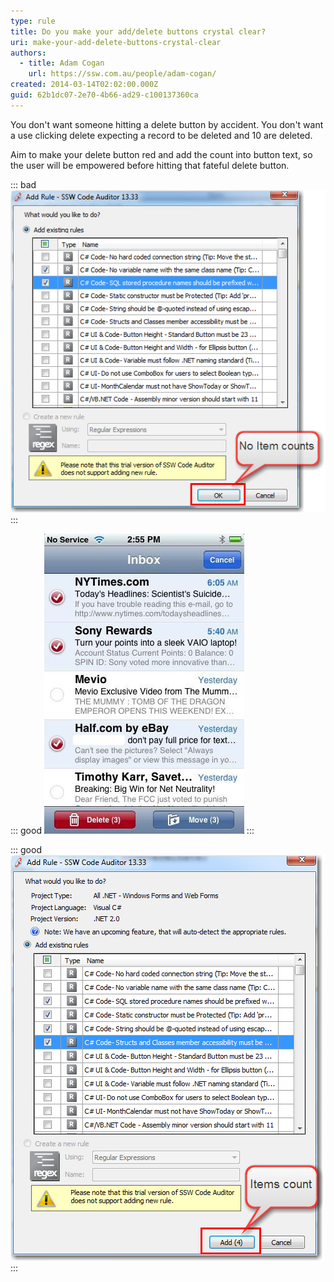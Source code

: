 ```yaml
---
type: rule
title: Do you make your add/delete buttons crystal clear?
uri: make-your-add-delete-buttons-crystal-clear
authors:
  - title: Adam Cogan
    url: https://ssw.com.au/people/adam-cogan/
created: 2014-03-14T02:02:00.000Z
guid: 62b1dc07-2e70-4b66-ad29-c100137360ca
---
```

You don't want someone hitting a delete button by accident. You don't want a use clicking delete expecting a record to be deleted and 10 are deleted.

Aim to make your delete button red and add the count into button text, so the user will be empowered before hitting that fateful delete button.

<!--endintro-->
::: bad
![Figure: Bad example - The user wants to click 'OK' but there is not a 2nd check](itemscountbutton_bad.jpg)
:::

::: good 
![Figure: Good example - Apple got the delete button perfecton the iPhone. It is red + the count of the selected items is clear](itemscountbutton_good-iphone-.jpg)
:::

::: good 
![Figure: Good example - When adding multiple records, do a quick count of the selected items in DataGridView](itemscountbutton_good.jpg)
:::
